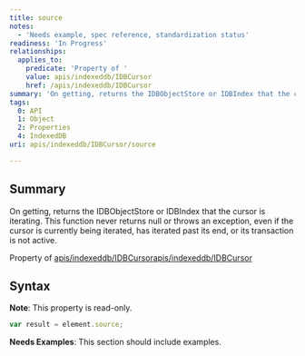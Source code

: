 ```yaml
---
title: source
notes:
  - 'Needs example, spec reference, standardization status'
readiness: 'In Progress'
relationships:
  applies_to:
    predicate: 'Property of '
    value: apis/indexeddb/IDBCursor
    href: /apis/indexeddb/IDBCursor
summary: 'On getting, returns the IDBObjectStore or IDBIndex that the cursor is iterating. This function never returns null or throws an exception, even if the cursor is currently being iterated, has iterated past its end, or its transaction is not active.'
tags:
  0: API
  1: Object
  2: Properties
  4: IndexedDB
uri: apis/indexeddb/IDBCursor/source

---
```

## Summary

On getting, returns the IDBObjectStore or IDBIndex that the cursor is iterating. This function never returns null or throws an exception, even if the cursor is currently being iterated, has iterated past its end, or its transaction is not active.

Property of [apis/indexeddb/IDBCursor](/apis/indexeddb/IDBCursor)[apis/indexeddb/IDBCursor](/apis/indexeddb/IDBCursor)

## Syntax

**Note**: This property is read-only.

``` js
var result = element.source;
```

**Needs Examples**: This section should include examples.

